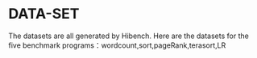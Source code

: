# DATA-SET
The datasets are all generated by Hibench.
Here are the datasets for the five benchmark programs：wordcount,sort,pageRank,terasort,LR
